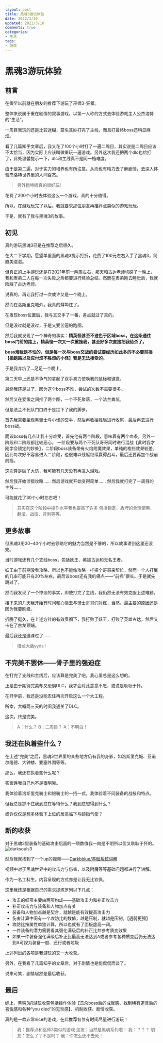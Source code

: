 ```yaml
---
layout: post
title: 黑魂3游玩体验
date: 2022/3/10
updated: 2022/3/10
comments: true
categories: 
- 生活
tags:
- 游戏
---
```


# 黑魂3游玩体验
## 前言
在很早以前就在朋友的推荐下游玩了巫师3-狂猎。

整体来说属于重在剧情的叙事游戏，以第一人称的方式去体验游戏主人公杰洛特的“生活”。

一周目我玩的还是比较迷糊，莫名其妙打完了主线，而且打最终boss还稍显麻烦。

看了几篇知乎文章后，我又花了100个小时打了一遍二周目，其实说是二周目应该不太恰当，因为实际上应该叫做重玩一遍游戏。另外这次我还把两个dlc也给打了，此处温馨提示一下，dlc和主线真不是同一档难度。

由于是第二遍，对于实力的培养也有所注意，从而也有精力去了解剧情，去深入体验杰洛特世界里的人间百态。

> 另外昆特牌真的很好玩!

花费了200个小时去体验这么一个游戏，真的十分值得。

所以，在游戏玩完了以后，我就要求那位朋友再推荐点类似的游戏玩玩。

于是，就有了我与黑魂3的故事。

## 初见
真的游玩黑魂3已是在推荐之后很久。

在大二下学期，愿望单里面的黑魂3提示打折，花费了100元左右入手了黑魂3，简直美滋滋。

但真正的上手游玩还是在2021年前一两周左右，那天和古达老师切磋了一晚上，我和表弟二人在每一次失败之后都要进行经验总结。然而在表弟刚去睡觉后，我就险胜了古达老师。

说真的，再让我打过一次或许又是一个晚上。

然而在洛斯里克城外，我真的蚌埠住了。

在发现boss位置后，我与其交手了一番，差点就过了真的。

但是没过就是没过，于是又要苦逼的跑图。

然后我就发现了一个神奇的事实：**精英怪甚至不逊色于区域boss，在这条通往boss门前的路上，精英怪一次又一次重挫我，甚至好多次直接把我给杀了。**

**boss难我是不怕的，但是每一次与boss交战的尝试要经历如此多的不必要前摇【指跑路以及应付烦不胜烦的小怪】我是无法接受的。**

于是我弃坑了...足足一个晚上。

第二天早上还是不争气的拿起了双手卖力使唤我的鼠标和键盘。

最终我还是过了，因为这个boss不难，尝试的次数不需要很多。

然后又在爱恨之间推了两个图，一个不死聚落，一个法兰粪坑。

但是法兰不死队门口终于是拦下了我的脚步。

首先我需要坐观黑骑士与小怪的交手，然后再收拾残局进行收尾，最后再去进行boss战。

而该boss有几点让我十分难受，首先他有两个阶段，意味着有两个血条，另外一阶段和二阶段都比较恶心。
一阶段要与两个不死队哥哥同时进行混战【此时我才刚学会锁定的妙处】，二阶段boss装备带有火焰附魔效果，单纯的格挡效果较差。
因此每次好不容易进入二阶段，也很难以残躯继续赢得战斗，最后还要再加个战前前摇。

这次算是破了大防，我可能有几天没有再进入游戏。

然后我开始涉猎攻略......
然后游戏就开始变得简单......
然后我就打完了一周目的主线......

可能就花了30个小时左右吧！

> 其实在这个阶段中操作水平我也提高了许多
> 包括锁定、盾牌的合理使用、翻滚、战技、背刺等等。
## 更多故事

但黑魂3用30~40个小时去领略它的魅力当然是不够的，所以故事讲到这里还没完。

当时游戏还有几个支线boss，包括妖王、英雄古达和无名王者。

妖王由于前期没看攻略，所以也不能像攻略一样招个哥哥来帮忙，然而一个人打赢的几率可能只有20%左右，最后该boss还有我的痛点——“前摇”很长。于是就先跳过了。

然而我发现了一个惨淡的事实，即使打完了主线，我仍然无法有效克服上述难题。

接下来的几天我开始有时间和心情去与骑士哥哥们对练，当然，最主要的原因还是因为我要刷级。

折腾了挺久，在上述方针的有效贯彻下，我打败了妖王，打败了英雄古达，然后又卡在了古龙顶端。

最后我还是逃课过了......
> 猎龙大盾yyds！

##  不完美不罢休——骨子里的强迫症
在打完了支线和主线后，应该算是完美了吧，我心里总是这么想的。

正是由于期待完美却又恐惧DLC，我才会对此念念不忘，或说是耿耿于怀。

在开学前，我还是没能忍住再次开启这么一个大工程。

所幸，大概两三天的时间我通关了DLC。

这次，终是完美。
> A：什么？
> B：二周目？
> A：不明白！

## 我还在执着些什么？
在上述“完美”之后，黑魂3世界里的某些地方仍有我的身影，如洛斯里克城、亚诺尔隆德、大钟楼、要塞外围等等。

那么，我还在执着些什么呢？

答案连我自己也不是很明晰。

我体验着洛斯里克骑士和银骑士的一招一式，我体验着不同装备的战技和特点。

但我总是抓不住我到底在等待什么？我到底想得到什么？

或许仅仅是想多体验下上位的居高临下与颐指气使？
## 新的收获
对于黑魂3里装备的基础攻击后面的一项数值我一向是不明所以但又耿耿于怀的。
![darksouls3]()

然后我就找到了一个up的视频——[Darkbblue/基础系统讲解](https://m.bilibili.com/video/BV1e7411v7Hg)

视频中对于黑魂世界中的攻击力与伤害，以及附魔等等基础问题都进行了讲解。

作为一名工科生，内容呈现的方式亦是让我无比钦佩。

这里我还是根据自己的需求提炼罗列以下几点：
- 攻击的细项主要由两项构成——基础攻击力和补正攻击力
- 补正攻击力与装备和人物加点有关
- 装备和人物加点越是契合，就越是能有效提高攻击力
- 伤害计算中间有一个攻防比的数值，越是压制，就越是压制。【遇弱更强】
- 攻防比按属性单独计算，所以也就有了面板虚高一词。
- 一件装备的潜力需要看其强化满级后的补正比并参考质变效果
- 如果一件装备强化满级后补正比最高无法达到A或者参考各种质变后仍无法达到A可视为装备一般、还行或者垃圾

上述列出的各项是我游玩的又一大收获。

另外，在我看了几篇知乎的文章后，对于剧情也是能侃侃而谈了。

说来可笑，剧情居然是最后收获。

## 最后
综上，黑魂3的游玩收获包括操作体验【击杀boss后的成就感、找到稀有道具后的喜悦感和各种“you died”的无奈感】、机制收获、剧情收获。

真的是一款非常nice的游戏，在此推荐各位有时间尽量进行游玩！

> 我：推荐点和巫师3类似的游戏
> 朋友：当然是黑魂系列啦！
> 我：？？？
> 朋友：怎么了？不是吗？
> 我：你怎么还不去死！
